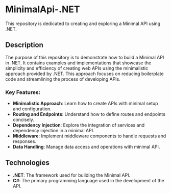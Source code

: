 # MinimalApi-.NET

This repository is dedicated to creating and exploring a Minimal API using .NET.

## Description

The purpose of this repository is to demonstrate how to build a Minimal API in .NET. It contains examples and implementations that showcase the simplicity and efficiency of creating web APIs using the minimalistic approach provided by .NET. This approach focuses on reducing boilerplate code and streamlining the process of developing APIs.

### Key Features:
- **Minimalistic Approach**: Learn how to create APIs with minimal setup and configuration.
- **Routing and Endpoints**: Understand how to define routes and endpoints concisely.
- **Dependency Injection**: Explore the integration of services and dependency injection in a minimal API.
- **Middleware**: Implement middleware components to handle requests and responses.
- **Data Handling**: Manage data access and operations with minimal API.

## Technologies

- **.NET**: The framework used for building the Minimal API.
- **C#**: The primary programming language used in the development of the API.
